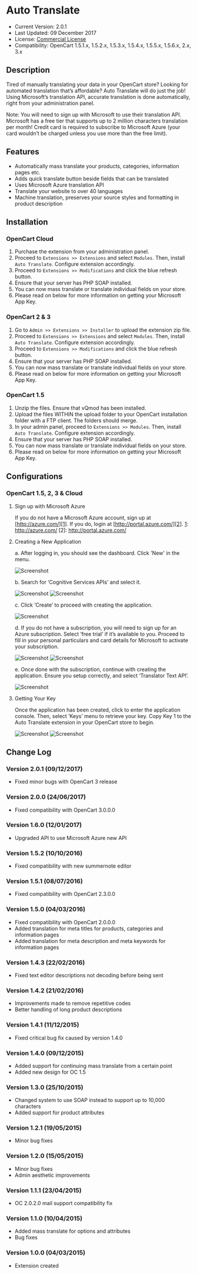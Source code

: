 # Auto Translate

* Current Version: 2.0.1
* Last Updated: 09 December 2017
* License: [Commercial License][1]
* Compatibility: OpenCart 1.5.1.x, 1.5.2.x, 1.5.3.x, 1.5.4.x, 1.5.5.x, 1.5.6.x, 2.x, 3.x


[1]: https://www.marketinsg.com/usage-license

## Description

Tired of manually translating your data in your OpenCart store? Looking for automated translation that’s affordable? Auto Translate will do just the job! Using Microsoft’s translation API, accurate translation is done automatically, right from your administration panel.

Note: You will need to sign up with Microsoft to use their translation API. Microsoft has a free tier that supports up to 2 million characters translation per month! Credit card is required to subscribe to Microsoft Azure (your card wouldn’t be charged unless you use more than the free limit). 

## Features

* Automatically mass translate your products, categories, information pages etc.
* Adds quick translate button beside fields that can be translated
* Uses Microsoft Azure translation API
* Translate your website to over 40 languages
* Machine translation, preserves your source styles and formatting in product description


## Installation

### OpenCart Cloud

1. Purchase the extension from your administration panel.
2. Proceed to `Extensions >> Extensions` and select `Modules`. Then, install `Auto Translate`. Configure extension accordingly.
3. Proceed to `Extensions >> Modifications` and click the blue refresh button.
4. Ensure that your server has PHP SOAP installed.
5. You can now mass translate or translate individual fields on your store.
6. Please read on below for more information on getting your Microsoft App Key.


### OpenCart 2 & 3

1. Go to `Admin >> Extensions >> Installer` to upload the extension zip file.
2. Proceed to `Extensions >> Extensions` and select `Modules`. Then, install `Auto Translate`. Configure extension accordingly.
3. Proceed to `Extensions >> Modifications` and click the blue refresh button.
4. Ensure that your server has PHP SOAP installed.
5. You can now mass translate or translate individual fields on your store.
6. Please read on below for more information on getting your Microsoft App Key.

### OpenCart 1.5

1. Unzip the files. Ensure that vQmod has been installed.
2. Upload the files WITHIN the upload folder to your OpenCart installation folder with a FTP client. The folders should merge.
3. In your admin panel, proceed to `Extensions >> Modules`. Then, install `Auto Translate`. Configure extension accordingly.
4. Ensure that your server has PHP SOAP installed.
5. You can now mass translate or translate individual fields on your store.
6. Please read on below for more information on getting your Microsoft App Key.

## Configurations

### OpenCart 1.5, 2, 3 & Cloud

1. Sign up with Microsoft Azure

	If you do not have a Microsoft Azure account, sign up at [http://azure.com/][1]. If you do, login at [http://portal.azure.com/][2].
[1]: http://azure.com/
[2]: http://portal.azure.com/

2. Creating a New Application

	a. After logging in, you should see the dashboard. Click 'New' in the menu.

	![Screenshot](images/auto_translate/image-1.png)

	b. Search for ‘Cognitive Services APIs’ and select it.

	![Screenshot](images/auto_translate/image-2.png)
	![Screenshot](images/auto_translate/image-3.png)

	c. Click ‘Create’ to proceed with creating the application.

	![Screenshot](images/auto_translate/image-4.png)

	d. If you do not have a subscription, you will need to sign up for an Azure subscription. Select ‘free trial’ if it’s available to you. Proceed to fill in your personal particulars and card details for Microsoft to activate your subscription.

	![Screenshot](images/auto_translate/image-5.png)
	![Screenshot](images/auto_translate/image-6.png)

	e. Once done with the subscription, continue with creating the application. Ensure you setup correctly, and select ‘Translator Text API’.

	![Screenshot](images/auto_translate/image-7.png)

3. Getting Your Key

	Once the application has been created, click to enter the application console. Then, select ‘Keys’ menu to retrieve your key. Copy Key 1 to the Auto Translate extension in your OpenCart store to begin.

	![Screenshot](images/auto_translate/image-8.png)
	![Screenshot](images/auto_translate/image-9.png)

## Change Log

### Version 2.0.1 (09/12/2017)
* Fixed minor bugs with OpenCart 3 release
### Version 2.0.0 (24/06/2017)
* Fixed compatibility with OpenCart 3.0.0.0
### Version 1.6.0 (12/01/2017)
* Upgraded API to use Microsoft Azure new API
### Version 1.5.2 (10/10/2016)
* Fixed compatibility with new summernote editor
### Version 1.5.1 (08/07/2016)
* Fixed compatibility with OpenCart 2.3.0.0
### Version 1.5.0 (04/03/2016)
* Fixed compatibility with OpenCart 2.0.0.0
* Added translation for meta titles for products, categories and information pages
* Added translation for meta description and meta keywords for information pages
### Version 1.4.3 (22/02/2016)
* Fixed text editor descriptions not decoding before being sent
### Version 1.4.2 (21/02/2016)
* Improvements made to remove repetitive codes
* Better handling of long product descriptions
### Version 1.4.1 (11/12/2015)
* Fixed critical bug fix caused by version 1.4.0
### Version 1.4.0 (09/12/2015)
* Added support for continuing mass translate from a certain point
* Added new design for OC 1.5
### Version 1.3.0 (25/10/2015)
* Changed system to use SOAP instead to support up to 10,000 characters
* Added support for product attributes
### Version 1.2.1 (19/05/2015)
* Minor bug fixes
### Version 1.2.0 (15/05/2015)
* Minor bug fixes
* Admin aesthetic improvements
### Version 1.1.1 (23/04/2015)
* OC 2.0.2.0 mail support compatibility fix
### Version 1.1.0 (10/04/2015)
* Added mass translate for options and attributes
* Bug fixes
### Version 1.0.0 (04/03/2015)
* Extension created